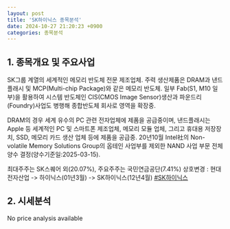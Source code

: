 ```yaml
---
layout: post
title: 'SK하이닉스 종목분석'
date: 2024-10-27 21:20:23 +0900
categories: 종목분석
---
```


## 1. 종목개요 및 주요사업

SK그룹 계열의 세계적인 메모리 반도체 전문 제조업체. 주력 생산제품은 DRAM과 낸드플래시 및 MCP(Multi-chip Package)와 같은 메모리 반도체. 일부 Fab(S1, M10 일부)을 활용하여 시스템 반도체인 CIS(CMOS Image Sensor)생산과 파운드리(Foundry)사업도 병행해 종합반도체 회사로 영역을 확장중. 

DRAM의 경우 세계 유수의 PC 관련 전자업체에 제품을 공급중이며, 낸드플래시는 Apple 등 세계적인 PC 및 스마트폰 제조업체, 메모리 모듈 업체, 그리고 휴대용 저장장치, SSD, 메모리 카드 생산 업체 등에 제품을 공급중. 20년10월 Intel社의 Non-volatile Memory Solutions Group의 옵테인 사업부를 제외한 NAND 사업 부문 전체 양수 결정(양수기준일:2025-03-15).

최대주주는 SK스퀘어 외(20.07%), 주요주주는 국민연금공단(7.41%) 상호변경 : 현대전자산업 -> 하이닉스(01년3월) -> SK하이닉스(12년4월)
[#SK하이닉스](#)

## 2. 시세분석

No price analysis available
